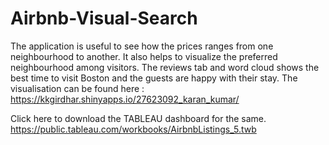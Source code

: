# Airbnb-Visual-Search
The application is useful to see how the prices ranges from one neighbourhood to another. It also helps to visualize the preferred neighbourhood among visitors. The reviews tab and word cloud shows the best time to visit Boston and the guests are happy with their stay. The visualisation can be found here : https://kkgirdhar.shinyapps.io/27623092_karan_kumar/

Click here to download the TABLEAU dashboard for the same. https://public.tableau.com/workbooks/AirbnbListings_5.twb
